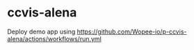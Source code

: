# ccvis-alena
Deploy demo app using https://github.com/Wopee-io/p-ccvis-alena/actions/workflows/run.yml
